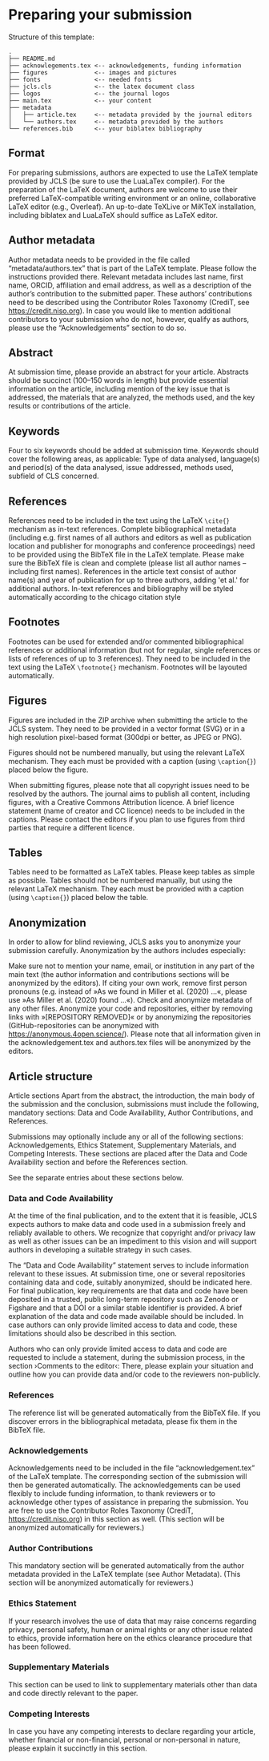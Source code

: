 # Preparing your submission

 Structure of this template:

```
.
├── README.md
├── acknowlegements.tex <-- acknowledgements, funding information
├── figures             <-- images and pictures
├── fonts               <-- needed fonts 
├── jcls.cls            <-- the latex document class
├── logos               <-- the journal logos
├── main.tex            <-- your content
├── metadata            
│   ├── article.tex     <-- metadata provided by the journal editors
│   └── authors.tex     <-- metadata provided by the authors
└── references.bib      <-- your biblatex bibliography
```

## Format
For preparing submissions, authors are expected to use the LaTeX template provided by JCLS (be sure to use the LuaLaTex compiler). For the preparation of the LaTeX document, authors are welcome to use their preferred LaTeX-compatible writing environment or an online, collaborative LaTeX editor (e.g., Overleaf). An up-to-date TeXLive or MiKTeX installation, including biblatex and LuaLaTeX should suffice as LaTeX editor.

## Author metadata
Author metadata needs to be provided in the file called “metadata/authors.tex” that is part of the LaTeX template. Please follow the instructions provided there. Relevant metadata includes last name, first name, ORCID, affiliation and email address, as well as a description of the author’s contribution to the submitted paper. These authors’ contributions need to be described using the Contributor Roles Taxonomy (CrediT, see https://credit.niso.org). In case you would like to mention additional contributors to your submission who do not, however, qualify as authors, please use the “Acknowledgements” section to do so.

## Abstract
At submission time, please provide an abstract for your article. Abstracts should be succinct (100–150 words in length) but provide essential information on the article, including mention of the key issue that is addressed, the materials that are analyzed, the methods used, and the key results or contributions of the article.

## Keywords
Four to six keywords should be added at submission time. Keywords should cover the following areas, as applicable: Type of data analysed, language(s) and period(s) of the data analysed, issue addressed, methods used, subfield of CLS concerned.

## References
References need to be included in the text using the LaTeX `\cite{}` mechanism as in-text references. Complete bibliographical metadata (including e.g. first names of all authors and editors as well as publication location and publisher for monographs and conference proceedings) need to be provided using the BibTeX file in the LaTeX template. Please make sure the BibTeX file is clean and complete (please list all author names – including first names). References in the article text consist of author name(s) and year of publication for up to three authors, adding 'et al.' for additional authors. In-text references and bibliography will be styled automatically according to the chicago citation style

## Footnotes
Footnotes can be used for extended and/or commented bibliographical references or additional information (but not for regular, single references or lists of references of up to 3 references). They need to be included in the text using the LaTeX `\footnote{}` mechanism. Footnotes will be layouted automatically.

## Figures
Figures are included in the ZIP archive when submitting the article to the JCLS system. They need to be provided in a vector format (SVG) or in a high resolution pixel-based format (300dpi or better, as JPEG or PNG).

Figures should not be numbered manually, but using the relevant LaTeX mechanism. They each must be provided with a caption (using `\caption{}`) placed below the figure.

When submitting figures, please note that all copyright issues need to be resolved by the authors. The journal aims to publish all content, including figures, with a Creative Commons Attribution licence. A brief licence statement (name of creator and CC licence) needs to be included in the captions. Please contact the editors if you plan to use figures from third parties that require a different licence. 

## Tables
Tables need to be formatted as LaTeX tables. Please keep tables as simple as possible. Tables should not be numbered manually, but using the relevant LaTeX mechanism. They each must be provided with a caption (using `\caption{}`) placed below the table. 

## Anonymization
In order to allow for blind reviewing, JCLS asks you to anonymize your submission carefully. Anonymization by the authors includes especially:

Make sure not to mention your name, email, or institution in any part of the main text (the author information and contributions sections will be anonymized by the editors).
If citing your own work, remove first person pronouns (e.g. instead of »As we found in Miller et al. (2020) …«, please use »As Miller et al. (2020) found …«).
Check and anonymize metadata of any other files.
Anonymize your code and repositories, either by removing links with »[REPOSITORY REMOVED]« or by anonymizing the repositories (GitHub-repositories can be anonymized with https://anonymous.4open.science/).
Please note that all information given in the acknowledgement.tex and authors.tex files will be anonymized by the editors.

## Article structure
Article sections
Apart from the abstract, the introduction, the main body of the submission and the conclusion, submissions must include the following, mandatory sections: Data and Code Availability, Author Contributions, and References.

Submissions may optionally include any or all of the following sections: Acknowledgements, Ethics Statement, Supplementary Materials, and Competing Interests. These sections are placed after the Data and Code Availability section and before the References section.

See the separate entries about these sections below.

### Data and Code Availability
At the time of the final publication, and to the extent that it is feasible, JCLS expects authors to make data and code used in a submission freely and reliably available to others. We recognize that copyright and/or privacy law as well as other issues can be an impediment to this vision and will support authors in developing a suitable strategy in such cases.

The “Data and Code Availability” statement serves to include information relevant to these issues. At submission time, one or several repositories containing data and code, suitably anonymized, should be indicated here. For final publication, key requirements are that data and code have been deposited in a trusted, public long-term repository such as Zenodo or Figshare and that a DOI or a similar stable identifier is provided. A brief explanation of the data and code made available should be included. In case authors can only provide limited access to data and code, these limitations should also be described in this section.

Authors who can only provide limited access to data and code are requested to include a statement, during the submission process, in the section ›Comments to the editor‹: There, please explain your situation and outline how you can provide data and/or code to the reviewers non-publicly.

### References
The reference list will be generated automatically from the BibTeX file. If you discover errors in the bibliographical metadata, please fix them in the BibTeX file.

### Acknowledgements
Acknowledgements need to be included in the file “acknowledgement.tex” of the LaTeX template. The corresponding section of the submission will then be generated automatically. The acknowledgements can be used flexibly to include funding information, to thank reviewers or to acknowledge other types of assistance in preparing the submission. You are free to use the Contributor Roles Taxonomy (CrediT, https://credit.niso.org) in this section as well. (This section will be anonymized automatically for reviewers.)

### Author Contributions
This mandatory section will be generated automatically from the author metadata provided in the LaTeX template (see Author Metadata). (This section will be anonymized automatically for reviewers.)

### Ethics Statement
If your research involves the use of data that may raise concerns regarding privacy, personal safety, human or animal rights or any other issue related to ethics, provide information here on the ethics clearance procedure that has been followed.

### Supplementary Materials
This section can be used to link to supplementary materials other than data and code directly relevant to the paper.

### Competing Interests
In case you have any competing interests to declare regarding your article, whether financial or non-financial, personal or non-personal in nature, please explain it succinctly in this section.
